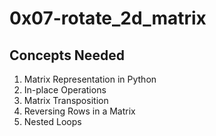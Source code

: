 # 0x07-rotate_2d_matrix

## Concepts Needed

1. Matrix Representation in Python
2. In-place Operations
3. Matrix Transposition
4. Reversing Rows in a Matrix
5. Nested Loops
